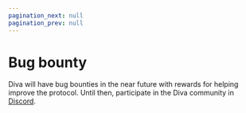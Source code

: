 ```yaml
---
pagination_next: null
pagination_prev: null
---
```

# Bug bounty

Diva will have bug bounties in the near future with rewards for helping improve the protocol. Until then, participate in the Diva community in [Discord](https://discord.gg/diva).
